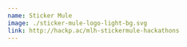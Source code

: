 ```yaml
---
name: Sticker Mule
image: ./sticker-mule-logo-light-bg.svg
link: http://hackp.ac/mlh-stickermule-hackathons
---
```

